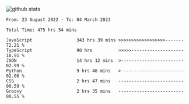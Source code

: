 
![github stats](https://github-readme-stats.vercel.app/api?username=realmahd1&show_icons=true&theme=codeSTACKr&hide_rank=true&count_private=true)

<!--START_SECTION:waka-->

```text
From: 23 August 2022 - To: 04 March 2023

Total Time: 475 hrs 54 mins

JavaScript                 343 hrs 39 mins >>>>>>>>>>>>>>>>>>-------   72.21 %
TypeScript                 90 hrs          >>>>>--------------------   18.91 %
JSON                       14 hrs 12 mins  >------------------------   02.99 %
Python                     9 hrs 46 mins   >------------------------   02.06 %
CSS                        2 hrs 47 mins   -------------------------   00.59 %
Groovy                     2 hrs 35 mins   -------------------------   00.55 %
```

<!--END_SECTION:waka-->
